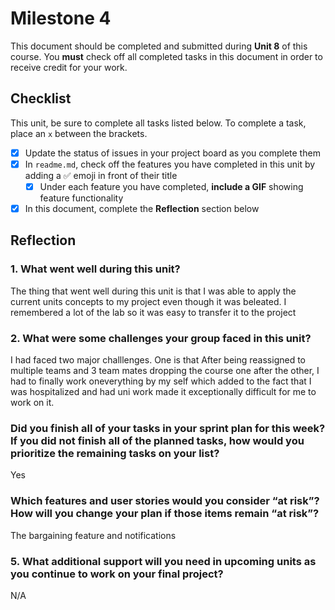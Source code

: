 # Milestone 4

This document should be completed and submitted during **Unit 8** of this course. You **must** check off all completed tasks in this document in order to receive credit for your work.

## Checklist

This unit, be sure to complete all tasks listed below. To complete a task, place an `x` between the brackets.

- [x] Update the status of issues in your project board as you complete them
- [x] In `readme.md`, check off the features you have completed in this unit by adding a ✅ emoji in front of their title
  - [x] Under each feature you have completed, **include a GIF** showing feature functionality
- [x] In this document, complete the **Reflection** section below

## Reflection

### 1. What went well during this unit?

The thing that went well during this unit is that I was able to apply the current units concepts to my project even though it was beleated. I remembered a lot of the lab so it was easy to transfer it to the project

### 2. What were some challenges your group faced in this unit?

I had faced two major challlenges. One is that After being reassigned to multiple teams and 3 team mates dropping the course one after the other, I had to finally work oneverything by my self which added to the fact that I was hospitalized and had uni work made it exceptionally difficult for me to work on it.

### Did you finish all of your tasks in your sprint plan for this week? If you did not finish all of the planned tasks, how would you prioritize the remaining tasks on your list?

Yes

### Which features and user stories would you consider “at risk”? How will you change your plan if those items remain “at risk”?

The bargaining feature and notifications

### 5. What additional support will you need in upcoming units as you continue to work on your final project?

N/A
